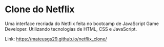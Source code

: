 # Clone do Netflix

Uma interface recriada do Netflix feita no bootcamp de JavaScript Game Developer. Utilizando tecnologias de HTML, CSS e JavaScript. 

Link: https://mateusgs29.github.io/netflix_clone/
